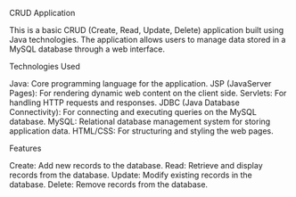 CRUD Application

This is a basic CRUD (Create, Read, Update, Delete) application built using Java technologies. 
The application allows users to manage data stored in a MySQL database through a web interface.



Technologies Used

Java: Core programming language for the application.
JSP (JavaServer Pages): For rendering dynamic web content on the client side.
Servlets: For handling HTTP requests and responses.
JDBC (Java Database Connectivity): For connecting and executing queries on the MySQL database.
MySQL: Relational database management system for storing application data.
HTML/CSS: For structuring and styling the web pages.




Features

Create: Add new records to the database.
Read: Retrieve and display records from the database.
Update: Modify existing records in the database.
Delete: Remove records from the database.
